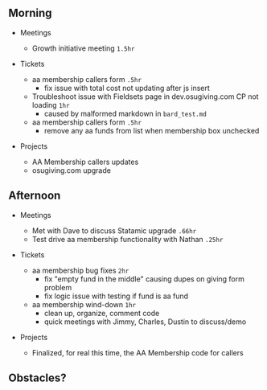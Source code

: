 ## Morning

- Meetings
    - Growth initiative meeting `1.5hr`


- Tickets
    - aa membership callers form `.5hr`
        - fix issue with total cost not updating after js insert
    - Troubleshoot issue with Fieldsets page in dev.osugiving.com CP not loading `1hr`
        - caused by malformed markdown in `bard_test.md`
    - aa membership callers form `.5hr`
        - remove any aa funds from list when membership box unchecked



- Projects
    - AA Membership callers updates
    - osugiving.com upgrade


## Afternoon

- Meetings
    - Met with Dave to discuss Statamic upgrade `.66hr`
    - Test drive aa membership functionality with Nathan `.25hr`


- Tickets
    - aa membership bug fixes `2hr`
        - fix "empty fund in the middle" causing dupes on giving form problem
        - fix logic issue with testing if fund is aa fund
    - aa membership wind-down `1hr`
        - clean up, organize, comment code
        - quick meetings with Jimmy, Charles, Dustin to discuss/demo


- Projects
    - Finalized, for real this time, the AA Membership code for callers


## Obstacles?
